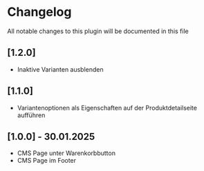 # Changelog
All notable changes to this plugin will be documented in this file

## [1.2.0]

- Inaktive Varianten ausblenden

## [1.1.0] 

- Variantenoptionen als Eigenschaften auf der Produktdetailseite aufführen


## [1.0.0] - 30.01.2025

- CMS Page unter Warenkorbbutton
- CMS Page im Footer
